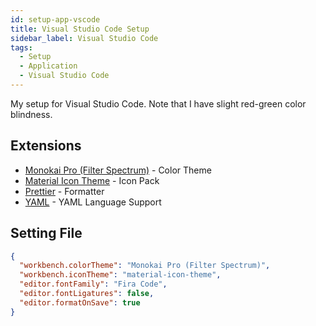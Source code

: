 ```yaml
---
id: setup-app-vscode
title: Visual Studio Code Setup
sidebar_label: Visual Studio Code
tags:
  - Setup
  - Application
  - Visual Studio Code
---
```


My setup for Visual Studio Code. Note that I have slight red-green color blindness.

## Extensions

- [Monokai Pro (Filter Spectrum)](https://marketplace.visualstudio.com/items?itemName=monokai.theme-monokai-pro-vscode) - Color Theme
- [Material Icon Theme](https://marketplace.visualstudio.com/items?itemName=PKief.material-icon-theme) - Icon Pack
- [Prettier](https://marketplace.visualstudio.com/items?itemName=esbenp.prettier-vscode) - Formatter
- [YAML](https://marketplace.visualstudio.com/items?itemName=redhat.vscode-yaml) - YAML Language Support

## Setting File

```json title="settings.json"
{
  "workbench.colorTheme": "Monokai Pro (Filter Spectrum)",
  "workbench.iconTheme": "material-icon-theme",
  "editor.fontFamily": "Fira Code",
  "editor.fontLigatures": false,
  "editor.formatOnSave": true
}
```
